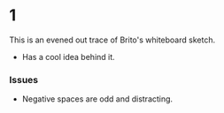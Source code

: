 # 1

This is an evened out trace of Brito's whiteboard sketch.

* Has a cool idea behind it.

### Issues
* Negative spaces are odd and distracting.